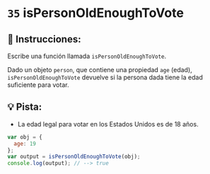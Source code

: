 # `35` isPersonOldEnoughToVote

## 📝 Instrucciones:

Escribe una función llamada `isPersonOldEnoughToVote`.

Dado un objeto `person`, que contiene una propiedad `age` (edad), `isPersonOldEnoughToVote` devuelve si la persona dada tiene la edad suficiente para votar.

## :bulb: Pista:

* La edad legal para votar en los Estados Unidos es de 18 años.

```Javascript
var obj = {
  age: 19
};
var output = isPersonOldEnoughToVote(obj);
console.log(output); // --> true
```